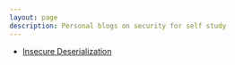 ```yaml
---
layout: page
description: Personal blogs on security for self study 
---
```


- [Insecure Deserialization](pages/insecure_deserialization.html)